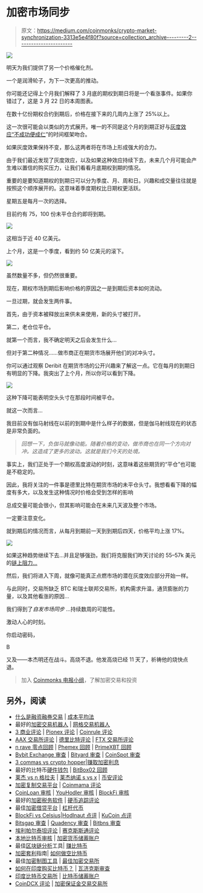 # 加密市场同步

> 原文：<https://medium.com/coinmonks/crypto-market-synchronization-3313e5e4f80f?source=collection_archive---------2----------------------->

![](img/642219f44f6b0ffb9b6fc3164db672a3.png)

明天为我们提供了另一个价格催化剂。

一个是润滑轮子，为下一次更高的推动。

你可能还记得上个月我们解释了 3 月底的期权到期日将是一个看涨事件。如果你错过了，这是 3 月 22 日的本周图表。

在数十亿份期权合约到期后，价格在接下来的几周内上涨了 25%以上。

这一次很可能会以类似的方式展开。唯一的不同是这个月的到期正好与[灰度效应“不成功便成仁](https://jarvislabs.substack.com/p/grayscale-effect-update)”的时间框架吻合。

如果灰度效果保持不变，那么这两者将在市场上形成强大的合力。

由于我们最近发现了灰度效应，以及如果这种效应持续下去，未来几个月可能会产生难以置信的购买压力，让我们看看月底期权到期的情况。

重要的是要知道期权的到期日可以分为季度、月、周和日。兴趣和成交量往往就是按照这个顺序展开的。这意味着季度期权比日期权更活跃。

星期五是每月一次的选择。

目前约有 75，100 份未平仓合约即将到期。

![](img/bb2472991f64205aa3e05595d555164b.png)

这相当于近 40 亿美元。

上个月，这是一个季度，看到约 50 亿美元的滚下。

![](img/f6de71aa71b6f93e29bc4ed4861029d1.png)

虽然数量不多，但仍然很重要。

现在，期权市场到期后影响价格的原因之一是到期后资本如何流动。

一旦过期，就会发生两件事。

首先，由于资本被释放出来供未来使用，新的头寸被打开。

第二，老仓位平仓。

就第一个而言，我不确定明天之后会发生什么…

但对于第二种情况……做市商正在期货市场展开他们的对冲头寸。

你可以通过观察 Deribit 在期货市场的公开兴趣来了解这一点。它在每月的到期日有明显的下降。我突出了上个月，所以你可以看到下降。

![](img/22c0e00238eaab87316a5cf73ea5f44e.png)

这种下降可能表明空头头寸在那段时间被平仓。

就这一次而言…

我目前没有伽马射线在以前的到期中是什么样子的数据，但是伽马射线现在的状态是非常负面的。

> *回想一下，负伽马就像动能。随着价格的变动，做市商也在同一个方向对冲。这造成了更多的波动。这就是我们今天的处境。*

事实上，我们正处于一个期权高度波动的时刻，这意味着这些期货的“平仓”也可能是不稳定的。

因此，我将关注的一件事是德里比特在期货市场的未平仓头寸。我想看看下降的幅度有多大，以及发生这种情况时价格会受到怎样的影响

总成交量可能会很小，但其影响可能会在未来几天波及整个市场。

一定要注意变化。

就到期后的情况而言，从每月到期前一天到到期后四天，价格平均上涨 17%。

![](img/1c6946bde55a054be92ba981217c8e05.png)

如果这种趋势继续下去…并且足够强劲，我们将克服我们昨天讨论的 55–57k 美元的[链上阻力…](https://jarvislabs.substack.com/p/not-as-steady-as-it-looks)

然后，我们将进入下周，就像可能真正点燃市场的潜在灰度效应部分开始一样。

与此同时，交易所缺乏 BTC 和瑞士联邦交易所，机构需求升温，通货膨胀的力量，以及其他看涨的原因…

我们得到了*自发市场同步* …持续数周的可能性。

激动人心的时刻。

你启动密码，

B

又及——本杰明还在战斗。高烧不退。他发高烧已经 11 天了，祈祷他的烧快点退。

> 加入 [Coinmonks 电报小组](https://t.me/joinchat/uiLERCQL1fQ5ZjA1)，了解加密交易和投资

## 另外，阅读

*   [什么是融资融券交易](https://blog.coincodecap.com/margin-trading) | [成本平均法](https://blog.coincodecap.com/dca)
*   最好的[加密交易机器人](/coinmonks/crypto-trading-bot-c2ffce8acb2a) | [网格交易机器人](https://blog.coincodecap.com/grid-trading)
*   [3 商业评论](/coinmonks/3commas-review-an-excellent-crypto-trading-bot-2020-1313a58bec92) | [Pionex 评论](/coinmonks/pionex-review-exchange-with-crypto-trading-bot-1e459d0191ea) | [Coinrule 评论](/coinmonks/coinrule-review-2021-a-beginner-friendly-crypto-trading-bot-daf0504848ba)
*   [AAX 交易所评论](/coinmonks/aax-exchange-review-2021-67c5ea09330c) | [德里比特评论](/coinmonks/deribit-review-options-fees-apis-and-testnet-2ca16c4bbdb2) | [FTX 交易所评论](/coinmonks/ftx-crypto-exchange-review-53664ac1198f)
*   [n rave 零点回顾](/coinmonks/ngrave-zero-review-c465cf8307fc) | [Phemex 回顾](/coinmonks/phemex-review-4cfba0b49e28) | [PrimeXBT 回顾](/coinmonks/primexbt-review-88e0815be858)
*   [Bybit Exchange 审查](/coinmonks/bybit-exchange-review-dbd570019b71) | [Bityard 审查](/coinmonks/bityard-review-7d104239be35) | [CoinSpot 审查](https://blog.coincodecap.com/coinspot-review)
*   [3 commas vs crypto hopper](/coinmonks/3commas-vs-pionex-vs-cryptohopper-best-crypto-bot-6a98d2baa203)|[赚取加密利息](/coinmonks/earn-crypto-interest-b10b810fdda3)
*   最好的比特币[硬件钱包](/coinmonks/the-best-cryptocurrency-hardware-wallets-of-2020-e28b1c124069?source=friends_link&sk=324dd9ff8556ab578d71e7ad7658ad7c) | [BitBox02 回顾](/coinmonks/bitbox02-review-your-swiss-bitcoin-hardware-wallet-c36c88fff29)
*   [莱杰 vs n 格拉夫](/coinmonks/ledger-vs-ngrave-zero-7e40f0c1d694) | [莱杰纳诺 s vs x](/coinmonks/ledger-nano-s-vs-x-battery-hardware-price-storage-59a6663fe3b0) | [币安评论](/coinmonks/binance-review-ee10d3bf3b6e)
*   [加密复制交易平台](/coinmonks/top-10-crypto-copy-trading-platforms-for-beginners-d0c37c7d698c) | [Coinmama 评论](/coinmonks/coinmama-review-ace5641bde6e)
*   [CoinLoan 审核](/coinmonks/coinloan-review-18128b9badc4) | [YouHodler 审核](/coinmonks/youhodler-4-easy-ways-to-make-money-98969b9689f2) | [BlockFi 审核](/coinmonks/blockfi-review-53096053c097)
*   最好的[加密税务软件](/coinmonks/best-crypto-tax-tool-for-my-money-72d4b430816b) | [硬币追踪评论](/coinmonks/cointracking-review-a-reliable-cryptocurrency-tax-software-5114e3eb5737)
*   最佳[加密借贷平台](/coinmonks/top-5-crypto-lending-platforms-in-2020-that-you-need-to-know-a1b675cec3fa) | [杠杆代币](/coinmonks/leveraged-token-3f5257808b22)
*   [BlockFi vs Celsius](/coinmonks/blockfi-vs-celsius-vs-hodlnaut-8a1cc8c26630)|[Hodlnaut 点评](/coinmonks/hodlnaut-review-best-way-to-hodl-is-to-earn-interest-on-your-bitcoin-6658a8c19edf) | [KuCoin 点评](https://blog.coincodecap.com/kucoin-review)
*   [Bitsgap 审查](/coinmonks/bitsgap-review-a-crypto-trading-bot-that-makes-easy-money-a5d88a336df2) | [Quadency 审查](/coinmonks/quadency-review-a-crypto-trading-automation-platform-3068eaa374e1) | [Bitbns 审查](/coinmonks/bitbns-review-38256a07e161)
*   [埃利帕尔泰坦评论](/coinmonks/ellipal-titan-review-85e9071dd029) | [赛克斯斯通评论](/coinmonks/secux-stone-hardware-wallet-review-15-discount-coupon-2020-7577032faa6e)
*   [本地比特币审核](/coinmonks/localbitcoins-review-6cc001c6ed56) | [加密货币储蓄账户](https://blog.coincodecap.com/cryptocurrency-savings-accounts)
*   最佳[区块链分析](https://bitquery.io/blog/best-blockchain-analysis-tools-and-software)工具| [赚比特币](/coinmonks/earn-bitcoin-6e8bd3c592d9)
*   [加密套利](/coinmonks/crypto-arbitrage-guide-how-to-make-money-as-a-beginner-62bfe5c868f6)指南| [如何做空比特币](/coinmonks/how-to-short-bitcoin-568a2d0b4ae5)
*   最佳[加密制图工具](/coinmonks/what-are-the-best-charting-platforms-for-cryptocurrency-trading-85aade584d80) | [最佳加密交易所](/coinmonks/crypto-exchange-dd2f9d6f3769)
*   [如何在印度购买比特币？](/coinmonks/buy-bitcoin-in-india-feb50ddfef94) | [瓦济克斯审查](/coinmonks/wazirx-review-5c811b074f5b)
*   [印度比特币交易所](/coinmonks/bitcoin-exchange-in-india-7f1fe79715c9) | [比特币储蓄账户](/coinmonks/bitcoin-savings-account-e65b13f92451)
*   [CoinDCX 评论](/coinmonks/coindcx-review-8444db3621a2) | [加密保证金交易交易所](https://blog.coincodecap.com/crypto-margin-trading-exchanges)